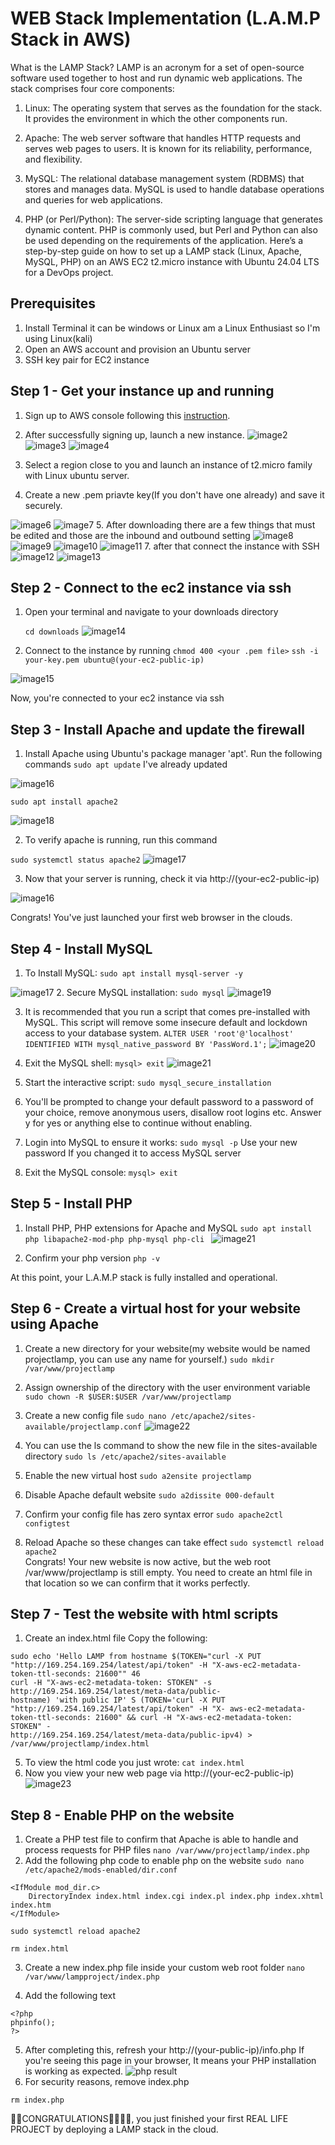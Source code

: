 
# WEB Stack Implementation (L.A.M.P Stack in AWS)
What is the LAMP Stack?
LAMP is an acronym for a set of open-source software used together to host and run dynamic web applications. The stack comprises four core components:

1. Linux: The operating system that serves as the foundation for the stack. It provides the environment in which the other components run.

2. Apache: The web server software that handles HTTP requests and serves web pages to users. It is known for its reliability, performance, and flexibility.

3. MySQL: The relational database management system (RDBMS) that stores and manages data. MySQL is used to handle database operations and queries for web applications.

4. PHP (or Perl/Python): The server-side scripting language that generates dynamic content. PHP is commonly used, but Perl and Python can also be used depending on the requirements of the application.
Here’s a step-by-step guide on how to set up a LAMP stack (Linux, Apache, MySQL, PHP) on an AWS EC2 t2.micro instance with Ubuntu 24.04 LTS for a DevOps project.




## Prerequisites

1. Install Terminal it can be windows or Linux am a Linux Enthusiast so I'm using Linux(kali)
2. Open an AWS account and provision an Ubuntu server
3. SSH key pair for EC2 instance
## Step 1 - Get your instance up and running

1. Sign up to AWS console following this [instruction](https://console.aws.amazon.com/).
2. After successfully signing up, launch a new instance.
![image2](https://github.com/user-attachments/assets/62bd2f55-69a0-4390-b0e0-8d1529a0d896)
![image3](https://github.com/user-attachments/assets/78269e79-c863-4488-90c7-937e517199f6)
![image4](https://github.com/user-attachments/assets/5015da55-b6a1-4d22-9e28-b246a48cdf2f)



3. Select a region close to you and launch an instance of t2.micro family with Linux ubuntu server.
4. Create a new .pem priavte key(If you don't have one already) and save it securely.

![image6](https://github.com/user-attachments/assets/ebada85f-5d8e-4f57-bf6f-4c7908ac1967)
![image7](https://github.com/user-attachments/assets/33b2b6e9-a01d-4a39-b154-b1bb636c243a)
 5. After downloading there are a few things that must be edited and those are the inbound and outbound setting
![image8](https://github.com/user-attachments/assets/c8bf4ae2-91e0-4811-9eb2-5f2ad3a1ba1e)
![image9](https://github.com/user-attachments/assets/0493ebdd-bc9c-49f5-8ed4-a1f0f13469d3)
![image10](https://github.com/user-attachments/assets/157a24a1-345d-4e48-b4b9-c1c4aeac20aa)
![image11](https://github.com/user-attachments/assets/abfe2b1c-6cac-4842-8117-bde13a3e437b)
7. after that connect the instance with SSH
![image12](https://github.com/user-attachments/assets/b99c6113-964c-4f6d-bf2a-5463b5ce2ca7)
![image13](https://github.com/user-attachments/assets/6ad226b0-b030-494e-a77f-493fe39b6b60)




## Step 2 - Connect to the ec2 instance via ssh
      
1. Open your  terminal  and navigate to your downloads directory

   `cd downloads`
  ![image14](https://github.com/user-attachments/assets/2cf61bf7-6e37-46d3-8e9f-c1713c74c1d2)

3. Connect to the instance by running
   `chmod 400 <your .pem file>`
`ssh -i your-key.pem ubuntu@(your-ec2-public-ip)`

![image15](https://github.com/user-attachments/assets/c93f233b-1f09-4465-b4ca-6594b5f79f13)




 Now, you're connected to your ec2 instance via ssh    



## Step 3 - Install Apache and update the firewall

1. Install Apache using Ubuntu's package manager 'apt'. 
Run the following commands
`sudo apt update`
I've already updated 

![image16](https://github.com/user-attachments/assets/df2ef293-9702-4aeb-8943-6f227444129d)

`sudo apt install apache2`

 ![image18](https://github.com/user-attachments/assets/61ff6075-0cc3-4709-acdc-7f4f889bc97a)




2. To verify apache is running, run this command

`sudo systemctl status apache2`
         ![image17](https://github.com/user-attachments/assets/8a624b57-3305-43b9-8bb3-d08a1945d927)

3. Now that your server is running, check it via http://(your-ec2-public-ip)

![image16](https://github.com/user-attachments/assets/8dbf0495-8f94-4e54-9f3b-9807138e86d9)
   
Congrats! You've just launched your first web browser in the clouds.
    
## Step 4 - Install MySQL

1. To Install MySQL:
`sudo apt install mysql-server -y`

![image17](https://github.com/user-attachments/assets/71d58fc9-ca89-4b07-82cf-151d30db0e39)
2. Secure MySQL installation:
`sudo mysql` 
![image19](https://github.com/user-attachments/assets/5fd77ee4-d5d2-46f2-8ecb-dc692fc3a73a)

3. It is recommended that you run a script that comes pre-installed with MySQL. This script will remove some insecure default and lockdown access to your database system.
`ALTER USER 'root'@'localhost' IDENTIFIED WITH mysql_native_password BY 'PassWord.1';`
![image20](https://github.com/user-attachments/assets/f362b008-6e08-4f3d-9fb5-bc052ec3b6c5)
4. Exit the MySQL shell:
`mysql> exit`
![image21](https://github.com/user-attachments/assets/eb3d80c3-3baa-4195-a7a0-778d388febe8)
5. Start the interactive script:
`sudo mysql_secure_installation`  
6. You'll be prompted to change your default password to a password of your choice, remove anonymous users, disallow root logins etc. Answer y for yes or anything else to continue without enabling.

7. Login into MySQL to ensure it works:
`sudo mysql -p`
Use your new password If you changed it to access MySQL server
8. Exit the MySQL console:
`mysql> exit`            
## Step 5 - Install PHP
1. Install PHP, PHP extensions for Apache and MySQL
`sudo apt install php libapache2-mod-php php-mysql php-cli `
![image21](https://github.com/user-attachments/assets/fb53f06f-c540-4e74-b906-52ba49ff3474)




2. Confirm your php version
`php -v`



At this point, your L.A.M.P stack is fully installed and operational.

## Step 6 - Create a virtual host for your website using Apache

1. Create a new directory for your website(my website would be named projectlamp, you can use any name for yourself.)
`sudo mkdir /var/www/projectlamp`

2. Assign ownership of the directory with the user environment variable
`sudo chown -R $USER:$USER /var/www/projectlamp`

3. Create a new config file
`sudo nano /etc/apache2/sites-available/projectlamp.conf`
![image22](https://github.com/user-attachments/assets/4e32cdcb-0259-4fd7-a38e-087286ad4c7a)
5. You can use the ls command to show the new file in the sites-available directory
`sudo ls /etc/apache2/sites-available`
6. Enable the new virtual host
`sudo a2ensite projectlamp`
7. Disable Apache default website
`sudo a2dissite 000-default`
8. Confirm your config file has zero syntax error
`sudo apache2ctl configtest`
9. Reload Apache so these changes can take effect
`sudo systemctl reload apache2`    
Congrats! Your new website is now active, but the web root /var/www/projectlamp is still empty. You need to create an html file in that location so we can confirm that it works perfectly.
## Step 7 - Test the website with html scripts
1. Create an index.html file Copy the following:
```
sudo echo 'Hello LAMP from hostname $(TOKEN="curl -X PUT
"http://169.254.169.254/latest/api/token" -H "X-aws-ec2-metadata-token-ttl-seconds: 21600"" 46
curl -H "X-aws-ec2-metadata-token: STOKEN" -s http://169.254.169.254/latest/meta-data/public-
hostname) 'with public IP' S (TOKEN='curl -X PUT "http://169.254.169.254/latest/api/token" -H "X- aws-ec2-metadata-token-ttl-seconds: 21600" && curl -H "X-aws-ec2-metadata-token: STOKEN" -
http://169.254.169.254/latest/meta-data/public-ipv4) > /var/www/projectlamp/index.html
```
5. To view the html code you just wrote:
`cat index.html`
7. Now you view your new web page via http://(your-ec2-public-ip)    
![image23](https://github.com/user-attachments/assets/5038dc3f-a8af-435a-aa8a-b4711f82c6ec)
## Step 8 - Enable PHP on the website
1. Create a PHP test file to confirm that Apache is able to handle and process requests for PHP files
`nano /var/www/projectlamp/index.php`
2. Add the following php code to enable php on the website
`sudo nano /etc/apache2/mods-enabled/dir.conf`
```
<IfModule mod_dir.c>
    DirectoryIndex index.html index.cgi index.pl index.php index.xhtml index.htm
</IfModule>
```
`sudo systemctl reload apache2`

`rm index.html`

3. Create a new index.php file inside your custom web root folder
`nano /var/www/lampproject/index.php`

4. Add the following text
```
<?php
phpinfo();
?>
```
5. After completing this, refresh your http://(your-public-ip)/info.php
If you're seeing this page in your browser, It means your PHP installation is working as expected. 
![php result](https://github.com/user-attachments/assets/acb7e37d-d861-4857-a1ca-f5aa893981e9)
7. For security reasons, remove index.php
   
`rm index.php`


🎉🎉CONGRATULATIONS🎉✨🎉✨, you just finished your first REAL LIFE PROJECT by deploying a LAMP stack in the cloud.
